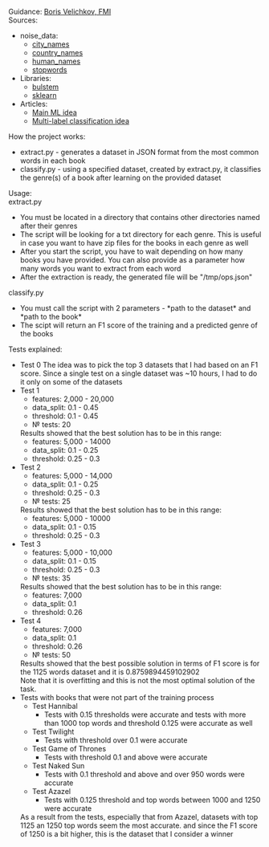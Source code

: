 Guidance: <a href="https://www.linkedin.com/in/boris-velichkov-298b0a66/"> Boris Velichkov, FMI </a> </br>
Sources:
<ul>
	<li> noise_data:
		<ul>
			<li> <a href="https://datahub.io/core/world-cities#data">city_names</a> </li>
			<li> <a href="https://bg.wikipedia.org/wiki/%D0%9F%D0%BE%D1%80%D1%82%D0%B0%D0%BB:%D0%A1%D1%82%D1%80%D0%B0%D0%BD%D0%B8%D1%82%D0%B5_%D0%B2_%D1%81%D0%B2%D0%B5%D1%82%D0%B0">country_names</a> </li>
			<li> <a href="http://www.nrscotland.gov.uk/files/statistics/pop-names-07-t4.csv">human_names</a></li>
			<li> <a href="https://github.com/stopwords-iso/stopwords-bg"> stopwords </a> </li> 
		</ul>
	</li>
	<li> Libraries:
		<ul>
			<li> <a href="https://pypi.org/project/bulstem/"> bulstem </a> </li>
			<li> <a href="https://scikit-learn.org/stable/"> sklearn <a> </li>
		</ul>
	</li>
	<li> Articles:
		<ul>
			<li> <a href="https://www.analyticsvidhya.com/blog/2019/04/predicting-movie-genres-nlp-multi-label-classification/"> Main ML idea </a> </li>
			<li> <a href="https://towardsdatascience.com/journey-to-the-center-of-multi-label-classification-384c40229bff"> Multi-label classification idea </a> </li>
		</ul>
	</li>
</ul>

How the project works:
<ul>
	<li> extract.py - generates a dataset in JSON format from the most common words in each book </li>
	<li> classify.py - using a specified dataset, created by extract.py, it classifies the genre(s) of a book after learning on the provided dataset </li>
</ul>

Usage:<br>
extract.py
<ul>
	<li> You must be located in a directory that contains other directories named after their genres </li>
	<li> The script will be looking for a txt directory for each genre. This is useful in case you want to have zip files for the books in each genre as well </li>
	<li> After you start the script, you have to wait depending on how many books you have provided. You can also provide as a parameter how many words you want to extract from each word </li>
	<li> After the extraction is ready, the generated file will be "/tmp/ops.json" </li>
</ul>

classify.py
<ul>
	<li> You must call the script with 2 parameters - *path to the dataset* and *path to the book* </li>
	<li> The scipt will return an F1 score of the training and a predicted genre of the books </li>
</ul>

Tests explained:
<ul>
	<li> Test 0
		The idea was to pick the top 3 datasets that I had based on an F1 score. Since a single test on a single dataset was ~10 hours, I had to do it only on some of the datasets </li>
	<li> Test 1
		<ul>
			<li> features: 2,000 - 20,000 </li>
			<li> data_split: 0.1 - 0.45 </li>
			<li> threshold: 0.1 - 0.45 </li>
			<li> № tests: 20 </li>
		</ul>
		Results showed that the best solution has to be in this range:
		<ul> 
			<li> features: 5,000 - 14000 </li>
			<li> data_split: 0.1 - 0.25 </li>
			<li> threshold: 0.25 - 0.3 </li>
		</ul>
	</li>
	<li> Test 2
        <ul>
            <li> features: 5,000 - 14,000 </li>
            <li> data_split: 0.1 - 0.25 </li>
            <li> threshold: 0.25 - 0.3 </li>
            <li> № tests: 25 </li>
        </ul>
        Results showed that the best solution has to be in this range:
        <ul>
            <li> features: 5,000 - 10000 </li>
            <li> data_split: 0.1 - 0.15 </li>
            <li> threshold: 0.25 - 0.3 </li>
        </ul>
    </li>
    <li> Test 3
        <ul>
            <li> features: 5,000 - 10,000 </li>
            <li> data_split: 0.1 - 0.15 </li>
            <li> threshold: 0.25 - 0.3 </li>
            <li> № tests: 35 </li>
        </ul>
        Results showed that the best solution has to be in this range:
        <ul>
            <li> features: 7,000 </li>
            <li> data_split: 0.1 </li>
            <li> threshold: 0.26 </li>
        </ul>
    </li>
    <li> Test 4
        <ul>
            <li> features: 7,000 </li>
            <li> data_split: 0.1 </li>
            <li> threshold: 0.26 </li>
            <li> № tests: 50 </li>
		</ul>
		Results showed that the best possible solution in terms of F1 score is for the 1125 words dataset and it is 0.8759894459102902 </br>
		Note that it is overfitting and this is not the most optimal solution of the task.
	</li>
	<li> 
		Tests with books that were not part of the training process
		<ul>
			<li> Test Hannibal
				<ul>
					<li> Tests with 0.15 thresholds were accurate and tests with more than 1000 top words and threshold 0.125 were accurate as well</li>
				</ul>
			</li>
			<li> Test Twilight
				<ul>
					<li> Tests with threshold over 0.1 were accurate</li>
				</ul>
			</li>
			<li> Test Game of Thrones
				<ul>
					<li> Tests with threshold 0.1 and above were accurate</li>
				</ul>
			</li>
			<li> Test Naked Sun
				<ul>
					<li> Tests with 0.1 threshold and above and	over 950 words were accurate</li>
				</ul>
			</li>
			<li> Test Azazel
				<ul>
					<li> Tests with 0.125 threshold and top words between 1000 and 1250 were accurate</li>
				</ul>
			</li>
		</ul>
		As a result from the tests, especially that from Azazel, datasets with top 1125 an 1250 top words seem the most accurate. and since the F1 score of 1250 is a bit higher, this is the dataset that I consider a winner
	</li>
</ul>
